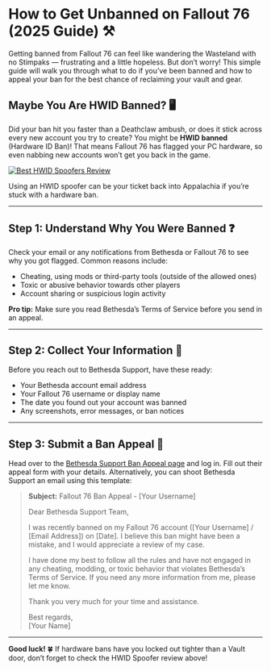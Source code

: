 # How to Get Unbanned on Fallout 76 (2025 Guide) ⚒️

Getting banned from Fallout 76 can feel like wandering the Wasteland with no Stimpaks — frustrating and a little hopeless. But don’t worry! This simple guide will walk you through what to do if you’ve been banned and how to appeal your ban for the best chance of reclaiming your vault and gear.

## Maybe You Are HWID Banned? 🖥️

Did your ban hit you faster than a Deathclaw ambush, or does it stick across every new account you try to create? You might be **HWID banned** (Hardware ID Ban)! That means Fallout 76 has flagged your PC hardware, so even nabbing new accounts won’t get you back in the game.

[![Best HWID Spoofers Review](https://img.shields.io/badge/Best%20HWID%20Spoofers-Read%20Review-brightgreen?style=for-the-badge&logo=origin)](https://hwid-spoofer.mystrikingly.com/)

Using an HWID spoofer can be your ticket back into Appalachia if you’re stuck with a hardware ban.

---

## Step 1: Understand Why You Were Banned ❓

Check your email or any notifications from Bethesda or Fallout 76 to see why you got flagged. Common reasons include:
- Cheating, using mods or third-party tools (outside of the allowed ones)
- Toxic or abusive behavior towards other players
- Account sharing or suspicious login activity

**Pro tip:** Make sure you read Bethesda’s Terms of Service before you send in an appeal.

---

## Step 2: Collect Your Information 📝

Before you reach out to Bethesda Support, have these ready:
- Your Bethesda account email address  
- Your Fallout 76 username or display name  
- The date you found out your account was banned  
- Any screenshots, error messages, or ban notices  

---

## Step 3: Submit a Ban Appeal 📧

Head over to the [Bethesda Support Ban Appeal page](https://help.ea.com/en/help/account/information-about-banned-or-suspended-accounts/) and log in. Fill out their appeal form with your details. Alternatively, you can shoot Bethesda Support an email using this template:

> **Subject:** Fallout 76 Ban Appeal - [Your Username]  
>  
> Dear Bethesda Support Team,  
>  
> I was recently banned on my Fallout 76 account ([Your Username] / [Email Address]) on [Date]. I believe this ban might have been a mistake, and I would appreciate a review of my case.  
>  
> I have done my best to follow all the rules and have not engaged in any cheating, modding, or toxic behavior that violates Bethesda’s Terms of Service. If you need any more information from me, please let me know.  
>  
> Thank you very much for your time and assistance.  
>  
> Best regards,  
> [Your Name]

---

**Good luck!** 🍀 If hardware bans have you locked out tighter than a Vault door, don’t forget to check the HWID Spoofer review above!